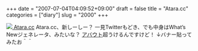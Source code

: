 +++
date = "2007-07-04T04:09:52+09:00"
draft = false
title = "Atara.cc"
categories = ["diary"]
slug = "2000"
+++

<a href="http://atara.cc" target="_blank"><img src="http://atara.cc/image/logo.gif">
Atara.cc</a>
Atara.cc、新しーしー？
一見Twitterもどき、でも中身はWhat’s Newジェネレータ、みたいな？
<a href="http://atara.cc/about" target="_blank">アバウト</a>超うけるんですけど！
↓バナー貼ってみたお＾＾
<script type="text/javascript" src="http://atara.cc/hbkr.badge1&num=5" charset="utf-8"></script>
